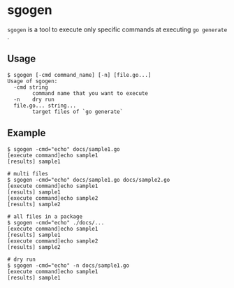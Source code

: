 # sgogen

`sgogen` is a tool to execute only specific commands at executing `go generate` .

## Usage

```
$ sgogen [-cmd command_name] [-n] [file.go...]
Usage of sgogen:
  -cmd string
        command name that you want to execute
  -n    dry run
  file.go... string...
        target files of `go generate`
```

## Example

```
$ sgogen -cmd="echo" docs/sample1.go
[execute command]echo sample1
[results] sample1

# multi files
$ sgogen -cmd="echo" docs/sample1.go docs/sample2.go
[execute command]echo sample1
[results] sample1
[execute command]echo sample2
[results] sample2

# all files in a package
$ sgogen -cmd="echo" ./docs/...
[execute command]echo sample1
[results] sample1
[execute command]echo sample2
[results] sample2

# dry run
$ sgogen -cmd="echo" -n docs/sample1.go
[execute command]echo sample1
[results] sample1
```
